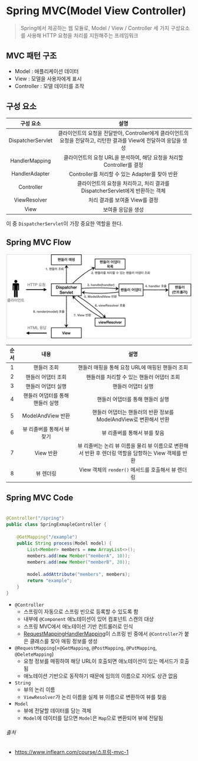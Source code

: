 # Spring MVC(Model View Controller)

> Spring에서 제공하는 웹 모듈로, Model / View / Controller 세 가지 구성요소를 사용해 HTTP 요청을 처리를 지원해주는 프레임워크

## MVC 패턴 구조

- Model : 애플리케이션 데이터
- View : 모델을 사용자에게 표시
- Controller : 모델 데이터를 조작

## 구성 요소

|       구성 요소       |                                    설명                                    |
|:-----------------:|:------------------------------------------------------------------------:|
| DispatcherServlet | 클라이언트의 요청을 전달받아, Controller에게 클라이언트의 요청을 전달하고, 리턴한 결과를 View에 전달하여 응답을 생성 |
|  HandlerMapping   |              클라이언트의 요청 URL을 분석하여, 해당 요청을 처리할 Controller를 결정              |
|  HandlerAdapter   |                   Controller를 처리할 수 있는 Adapter를 찾아 반환                    |
|    Controller     |           클라이언트의 요청을 처리하고, 처리 결과를 DispatcherServlet에게 반환하는 객체            |
|   ViewResolver    |                           처리 결과를 보여줄 View를 결정                            |
|       View        |                                보여줄 응답을 생성                                |

이 중 `DispatcherServlet`이 가장 중요한 역할을 한다.

## Spring MVC Flow

![img.png](../image/spring_mvc_flow.png)

| 순서  |         내용         |                              설명                              |
|:---:|:------------------:|:------------------------------------------------------------:|
|  1  |       핸들러 조회       |                핸들러 매핑을 통해 요청 URL에 매핑된 핸들러 조회                 |
|  2  |     핸들러 어댑터 조회     |                   핸들러를 처리할 수 있는 핸들러 어댑터 조회                   |
|  3  |     핸들러 어댑터 실행     |                          핸들러 어댑터 실행                          |
|  4  | 핸들러 어댑터를 통해 핸들러 실행 |                      핸들러 어댑터를 통해 핸들러 실행                      |
|  5  |  ModelAndView 반환   |          핸들러 어댑터는 핸들러의 반환 정보를 ModelAndView로 변환해서 반환          |
|  6  |  뷰 리졸버를 통해서 뷰 찾기   |                       뷰 리졸버를 통해서 뷰를 찾음                       |
|  7  |      View 반환       | 뷰 리졸버는 논리 뷰 이름을 물리 뷰 이름으로 변환해서 반환 후 렌더링 역할을 담항하는 View 객체를 반환 |
|  8  |       뷰 렌더링        |             View 객체의 `render()` 메서드를 호출해서 뷰 렌더링              |

## Spring MVC Code

```java

@Controller("/spring")
public class SpringExmapleController {

    @GetMapping("/example")
    public String process(Model model) {
        List<Member> members = new ArrayList<>();
        members.add(new Member("memberA", 10));
        members.add(new Member("memberB", 20));

        model.addAttribute("members", members);
        return "example";
    }
}
```

- `@Controller`
    - 스프링이 자동으로 스프링 빈으로 등록할 수 있도록 함
    - 내부에 `@Component` 애노테이션이 있어 컴포넌트 스캔의 대상
    - 스프링 MVC에서 애노테이션 기반 컨트롤러로 인식
    - [RequestMappingHandlerMapping](handler_mapping_adapter.md)이 스프링 빈 중에서 `@Controller`가 붙은 클래스를 찾아 매핑 정보를 생성
- `@RequestMapping`(=`@GetMapping`, `@PostMapping`, `@PutMapping`, `@DeleteMapping`)
    - 요청 정보를 매핑하여 해당 URL이 호출되면 애노테이션이 있는 메서드가 호출됨
    - 애노테이션 기반으로 동작하기 때문에 임의의 이름으로 지어도 상관 없음
- `String`
    - 뷰의 논리 이름
    - `ViewResolver`가 논리 이름을 실제 뷰 이름으로 변환하여 뷰를 찾음
- `Model`
    - 뷰에 전달할 데이터를 담는 객체
    - `Model`에 데이터를 담으면 `Model`은 `Map`으로 변환되어 뷰에 전달됨

###### 출처

- https://www.inflearn.com/course/스프링-mvc-1